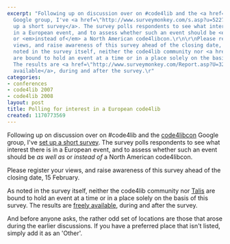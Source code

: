 ```yaml
---
excerpt: "Following up on discussion over on #code4lib and the <a href=\"http://groups.google.com/group/code4libcon\">code4libcon</a>
  Google group, I've <a href=\"http://www.surveymonkey.com/s.asp?u=522703261251\">set
  up a short survey</a>. The survey polls respondents to see what interest there is
  in a European event, and to assess whether such an event should be <em>as well as</em>
  or <em>instead of</em> a North American code4libcon.\r\n\r\nPlease register your
  views, and raise awareness of this survey ahead of the closing date, 15 February.\r\n\r\nAs
  noted in the survey itself, neither the code4lib community nor <a href=\"http://tdn.talis.com/\">Talis</a>
  are bound to hold an event at a time or in a place solely on the basis of this survey.
  The results are <a href=\"http://www.surveymonkey.com/Report.asp?U=326125126044\">freely
  available</a>, during and after the survey.\r"
categories:
- conferences
- code4lib 2007
- code4lib 2008
layout: post
title: Polling for interest in a European code4lib
created: 1170773569
---
```

Following up on discussion over on #code4lib and the <a href="http://groups.google.com/group/code4libcon">code4libcon</a> Google group, I've <a href="http://www.surveymonkey.com/s.asp?u=522703261251">set up a short survey</a>. The survey polls respondents to see what interest there is in a European event, and to assess whether such an event should be <em>as well as</em> or <em>instead of</em> a North American code4libcon.

Please register your views, and raise awareness of this survey ahead of the closing date, 15 February.

As noted in the survey itself, neither the code4lib community nor <a href="http://tdn.talis.com/">Talis</a> are bound to hold an event at a time or in a place solely on the basis of this survey. The results are <a href="http://www.surveymonkey.com/Report.asp?U=326125126044">freely available</a>, during and after the survey.

And before anyone asks, the rather odd set of locations are those that arose during the earlier discussions. If you have a preferred place that isn't listed, simply add it as an 'Other'.
